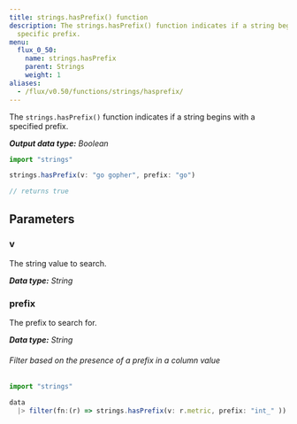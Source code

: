 ```yaml
---
title: strings.hasPrefix() function
description: The strings.hasPrefix() function indicates if a string begins with a
  specific prefix.
menu:
  flux_0_50:
    name: strings.hasPrefix
    parent: Strings
    weight: 1
aliases:
  - /flux/v0.50/functions/strings/hasprefix/
---
```


The `strings.hasPrefix()` function indicates if a string begins with a specified prefix.

_**Output data type:** Boolean_

```js
import "strings"

strings.hasPrefix(v: "go gopher", prefix: "go")

// returns true
```

## Parameters

### v
The string value to search.

_**Data type:** String_

### prefix
The prefix to search for.

_**Data type:** String_

###### Filter based on the presence of a prefix in a column value
```js
import "strings"

data
  |> filter(fn:(r) => strings.hasPrefix(v: r.metric, prefix: "int_" ))
```
